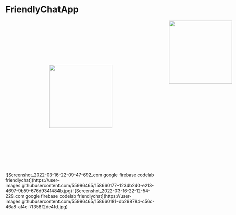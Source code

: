 # FriendlyChatApp
<div style="display: flex; justify-content: space-between; width: 100vw">
<img style="margin: 10em;" src=https://user-images.githubusercontent.com/55996465/158660167-4e5c7ec9-bfd9-42e7-8ffc-f508a136fe58.jpg width=200)/>
<img src=https://user-images.githubusercontent.com/55996465/158660177-1234b240-e213-4697-9b59-676d9341484b.jpg width=200)/>
<img src=https://user-images.githubusercontent.com/55996465/158660181-db298784-c56c-46a8-af4e-7f358f2de4fd.jpg width=200)/>
</div>
  ![Screenshot_2022-03-16-22-09-47-692_com google firebase codelab friendlychat](https://user-images.githubusercontent.com/55996465/158660177-1234b240-e213-4697-9b59-676d9341484b.jpg)
![Screenshot_2022-03-16-22-12-54-229_com google firebase codelab friendlychat](https://user-images.githubusercontent.com/55996465/158660181-db298784-c56c-46a8-af4e-7f358f2de4fd.jpg)
